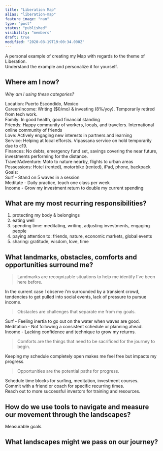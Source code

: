 ```yaml
---
title: "Liberation Map"
alias: "liberation-map"
feature_image: "nan"
type: "post"
status: "published"
visibility: "members"
draft: true
modified: "2020-08-19T19:00:34.000Z"
---
```


<p>A personal example of creating my Map with regards to the theme of Liberation.<br>Understand the example and personalize it for yourself.</p><p></p><h2 id="where-am-i-now">Where am I now?</h2><p><em>Why am I using these categories?</em></p><p>Location: Puerto Escondido, Mexico<br>Career/Income: Writing ($0/mo) &amp; investing (8%/yoy). Temporarily retired from tech work.<br>Family: In good health, good financial standing<br>Friends: Happy community of workers, locals, and travelers. International online community of friends<br>Love: Actively engaging new interests in partners and learning<br>Service: Helping at local efforsts. Vipassana service on hold temporarily due to c19.<br>Finances: No debts, emergency fund set, savings covering the near future, investments performing for the distance.<br>Travel/Adventure: Moto to nature nearby, flights to urban areas<br>Possessions: Hotel (rented), motorbike (rented), iPad, phone, backpack<br>Goals: <br>Surf - Stand on 5 waves in a session<br>Meditate - Daily practice, teach one class per week<br>Income - Grow my investment return to double my current spending</p><h2 id="what-are-my-most-recurring-responsibilities">What are my most recurring responsibilities?</h2><ol><li>protecting my body &amp; belongings</li><li>eating well</li><li>spending time: meditating, writing, adjusting investments, engaging people</li><li>paying attention to: friends, nature, economic markets, global events</li><li>sharing: gratitude, wisdom, love, time</li></ol><h2 id="what-landmarks-obstacles-comforts-and-opportunities-surround-me">What landmarks, obstacles, comforts and opportunities surround me?</h2><blockquote>Landmarks are recognizable situations to help me identify I've been here before. </blockquote><p>In the current case I observe i'm surrounded by a transient crowd, tendencies to get pulled into social events, lack of pressure to pursue income.</p><blockquote>Obstacles are challenges that separate me from my goals.</blockquote><p>Surf - Feeling inertia to go out on the water when waves are good.<br>Meditation - Not following a consistent schedule or planning ahead.<br>Income - Lacking confidence and technique to grow my returns.</p><blockquote>Comforts are the things that need to be sacrificed for the journey to begin.</blockquote><p>Keeping my schedule completely open makes me feel free but impacts my progress.</p><blockquote>Opportunities are the potential paths for progress.</blockquote><p>Schedule time blocks for surfing, meditation, investment courses.<br>Commit with a friend or coach for specific recurring times.<br>Reach out to more successful investors for training and resources.</p><h2 id="how-do-we-use-tools-to-navigate-and-measure-our-movement-through-the-landscapes">How do we use tools to navigate and measure our movement through the landscapes?</h2><p>Measurable goals</p><h2 id="what-landscapes-might-we-pass-on-our-journey">What landscapes might we pass on our journey?</h2>
